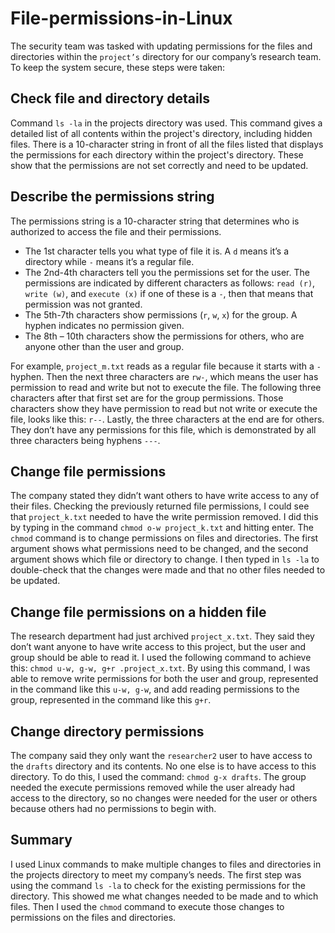 # File-permissions-in-Linux

The security team was tasked with updating permissions for the files and directories within the `project’s` directory for our company’s research team. To keep the system secure, these steps were taken:

## Check file and directory details

Command `ls -la` in the projects directory was used. This command gives a detailed list of all contents within the project's directory, including hidden files. There is a 10-character string in front of all the files listed that displays the permissions for each directory within the project's directory. These show that the permissions are not set correctly and need to be updated.

## Describe the permissions string

The permissions string is a 10-character string that determines who is authorized to access the file and their permissions.

- The 1st character tells you what type of file it is. A `d` means it’s a directory while `-` means it’s a regular file.
- The 2nd-4th characters tell you the permissions set for the user. The permissions are indicated by different characters as follows: `read (r)`, `write (w)`, and `execute (x)` if one of these is a `-`, then that means that permission was not granted.
- The 5th-7th characters show permissions (`r`, `w`, `x`) for the group. A hyphen indicates no permission given.
- The 8th – 10th characters show the permissions for others, who are anyone other than the user and group.

For example, `project_m.txt` reads as a regular file because it starts with a `-` hyphen. Then the next three characters are `rw-`, which means the user has permission to read and write but not to execute the file. The following three characters after that first set are for the group permissions. Those characters show they have permission to read but not write or execute the file, looks like this: `r--`. Lastly, the three characters at the end are for others. They don’t have any permissions for this file, which is demonstrated by all three characters being hyphens `---`.

## Change file permissions

The company stated they didn’t want others to have write access to any of their files. Checking the previously returned file permissions, I could see that `project_k.txt` needed to have the write permission removed. I did this by typing in the command `chmod o-w project_k.txt` and hitting enter. The `chmod` command is to change permissions on files and directories. The first argument shows what permissions need to be changed, and the second argument shows which file or directory to change. I then typed in `ls -la` to double-check that the changes were made and that no other files needed to be updated.

## Change file permissions on a hidden file

The research department had just archived `project_x.txt`. They said they don’t want anyone to have write access to this project, but the user and group should be able to read it. I used the following command to achieve this: `chmod u-w, g-w, g+r .project_x.txt`. By using this command, I was able to remove write permissions for both the user and group, represented in the command like this `u-w, g-w`, and add reading permissions to the group, represented in the command like this `g+r`.

## Change directory permissions

The company said they only want the `researcher2` user to have access to the `drafts` directory and its contents. No one else is to have access to this directory. To do this, I used the command: `chmod g-x drafts`. The group needed the execute permissions removed while the user already had access to the directory, so no changes were needed for the user or others because others had no permissions to begin with.

## Summary

I used Linux commands to make multiple changes to files and directories in the projects directory to meet my company’s needs. The first step was using the command `ls -la` to check for the existing permissions for the directory. This showed me what changes needed to be made and to which files. Then I used the `chmod` command to execute those changes to permissions on the files and directories.
